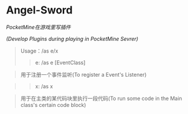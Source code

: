# Angel-Sword
*PocketMine在游戏里写插件*
 
*(Develop Plugins during playing in PocketMine Sevrer)*
> Usage：/as e/x
>> e: /as e [EventClass]
 
> 用于注册一个事件监听(To register a Event's Listener)
 
>> x: /as x
 
> 用于在主类的某代码块里执行一段代码(To run some code in the Main class's certain code block)